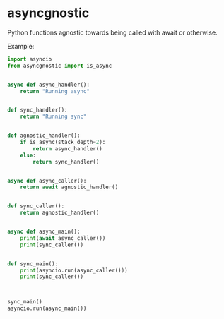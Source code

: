 # asyncgnostic

Python functions agnostic towards being called with await or otherwise.


Example:

```python
import asyncio
from asyncgnostic import is_async


async def async_handler():
    return "Running async"


def sync_handler():
    return "Running sync"


def agnostic_handler():
    if is_async(stack_depth=2):
        return async_handler()
    else:
        return sync_handler()


async def async_caller():
    return await agnostic_handler()


def sync_caller():
    return agnostic_handler()


async def async_main():
    print(await async_caller())
    print(sync_caller())


def sync_main():
    print(asyncio.run(async_caller()))
    print(sync_caller())



sync_main()
asyncio.run(async_main())
```